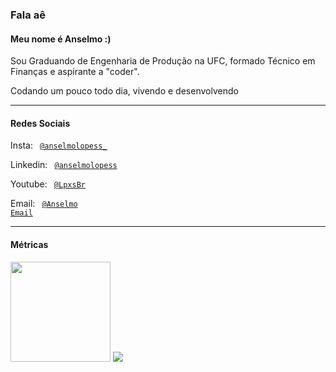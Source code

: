 ### Fala aê

#### Meu nome é Anselmo :)

Sou Graduando de Engenharia de Produção na UFC, formado Técnico em Finanças e aspirante a "coder".

Codando um pouco todo dia, vivendo e desenvolvendo

----
<div align="left">
  
  #### Redes Sociais
  
  Insta: <code> [@anselmolopess_](https://www.instagram.com/anselmolopess_) </code>
  
  Linkedin: <code> [@anselmolopess](https://www.linkedin.com/in/anselmolopess/) </code>
  
  Youtube: <code> [@LpxsBr](https://www.youtube.com/channel/UCkPDAOFZlw2mVkqwdgXS2iQ) </code>
  
  Email: <code> [@Anselmo Email](mailto:anselmolopes.an@gmail.com) </code>
    
 </div>

----

<div align="left">
  
  #### Métricas
  
  <img height="160em" src="https://github-readme-stats.vercel.app/api?username=lpxsbr&show_icons=true&theme=cobalt&include_all_commits=true&count_private=true"/>
  <img heigth=180em src="https://github-readme-stats.vercel.app/api/top-langs/?username=lpxsbr&layout=compact&theme=dracula">
</div>
